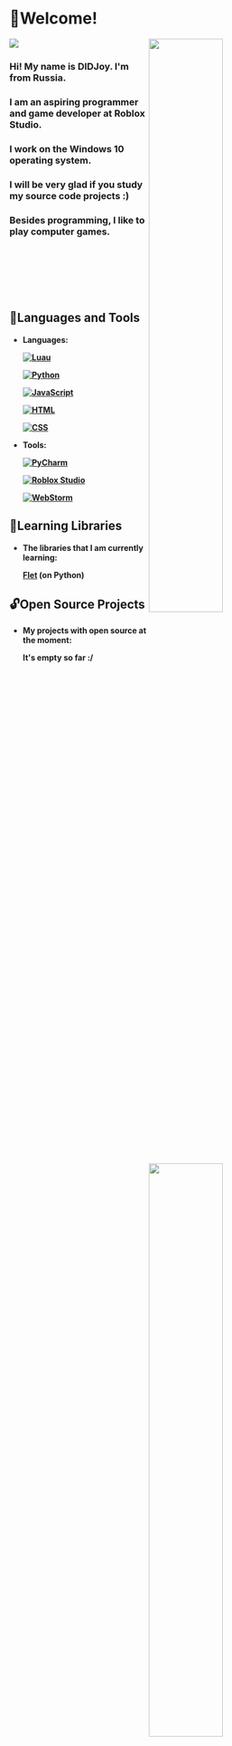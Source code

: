 <b>

# 👋Welcome! 
![](https://komarev.com/ghpvc/?username=MrDIDJoy&abbreviated=true&style=for-the-badge&color=27A0D9&label=Total_Profile_Visits)
<img width="51%" align="right" src="https://github-readme-stats.vercel.app/api?username=MrDIDJoy&hide_border=true&count_private=true&layout=compact&hide_title=true&show_icons=true&theme=dracula&icon_color=5194f0&bg_color=0d1117&include_all_commits=true&rank_icon=github&show_icons=true">
<img width="51%" align="right" src="http://github-readme-streak-stats.herokuapp.com?user=MrDIDJoy&theme=dark&background=000000">

### Hi! My name is DIDJoy. I'm from Russia.
### I am an aspiring programmer and game developer at Roblox Studio.
### I work on the Windows 10 operating system.
### I will be very glad if you study my source code projects :)
### Besides programming, I like to play computer games.
<br>
<br>
<br>
<br>
<br>

## 🔧Languages and Tools

<img width="51%" align="right" src="https://github-readme-stats.vercel.app/api/top-langs/?username=MrDIDJoy&hide=html&layout=compact&hide_border=true&hide_title=true&count_private=true&theme=dracula&icon_color=5194f0&bg_color=0d1117">

- Languages:

    [![Luau](https://img.shields.io/badge/-Luau-090909?style=for-the-badge&logo=RobloxStudio&logoColor=27A0D9)](https://luau-lang.org/)

    [![Python](https://img.shields.io/badge/-Python-090909?style=for-the-badge&logo=Python&logoColor=27A0D9)](https://www.python.org/)

    [![JavaScript](https://img.shields.io/badge/-JavaScript-090909?style=for-the-badge&logo=JavaScript&logoColor=27A0D9)]()

    [![HTML](https://img.shields.io/badge/-HTML-090909?style=for-the-badge&logo=html5&logoColor=27A0D9)](https://www.python.org/)

    [![CSS](https://img.shields.io/badge/-CSS-090909?style=for-the-badge&logo=CSS3&logoColor=27A0D9)](https://www.python.org/)

- Tools:

    [![PyCharm](https://img.shields.io/badge/-PyCharm-090909?style=for-the-badge&logo=PyCharm&logoColor=27A0D9)](https://www.python.org/)
    
    [![Roblox Studio](https://img.shields.io/badge/-Roblox&nbsp;Studio-090909?style=for-the-badge&logo=RobloxStudio&logoColor=27A0D9)](https://www.python.org/)

    [![WebStorm](https://img.shields.io/badge/-WebStorm-090909?style=for-the-badge&logo=WebStorm&logoColor=27A0D9)](https://www.python.org/)

## 📖Learning Libraries
- The libraries that I am currently learning:

    [Flet](https://github.com/flet-dev) (on Python)

[//]: # (    [Pypresence]&#40;https://github.com/qwertyquerty/pypresence&#41; &#40;on Python&#41;)

## 🔓Open Source Projects
- My projects with open source at the moment:

    It's empty so far :/

</b>
